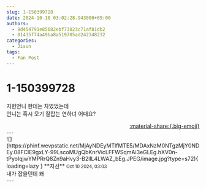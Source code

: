 ```yaml
---
slug: 1-150399728
date: 2024-10-10 03:02:28.943000+09:00
authors:
  - 8d454791e85682ebf73823c71af81db2
  - 01435f74a49ba8a519705ad242348232
categories:
  - Jisun
tags:
  - Fan Post
---
```


# 1-150399728

<div class="post-container" markdown="1">
<div class="content-container md-sidebar__scrollwrap" markdown="1">

지헌언니 한테는 차였었는데<br>언니는 혹시 모기 잘잡는 연하녀 어때요?

</div>
</div>

<div style="text-align: right;" markdown="1">
<a href="https://weverse.io/fromis9/fanpost/1-150399728" style="text-align: right;">:material-share:{.big-emoji}</a>
</div>
---

<div class="comments-container md-sidebar__scrollwrap" markdown="1">
<div class="comment" markdown="1">
<div class='id-container' markdown="1">
![](https://phinf.wevpstatic.net/MjAyNDEyMTlfMTE5/MDAxNzM0NTgzMjY0NDEy.08FClE9gxLY-99LscoMUgQbKnrVicLFFWSqmAi3eGLEg.hXV0n-tPyoIqjwYMPRrQ8Zn9aHvy3-B2llL4LWAZ_bEg.JPEG/image.jpg?type=s72){ loading=lazy }
**<span class="artist">지선</span>** <small>Oct 10 2024, 03:03</small><br>
</div>
<div class='comment-body' markdown="1">
내가 잡을텐데 왜
</div>
</div>
</div>
---
